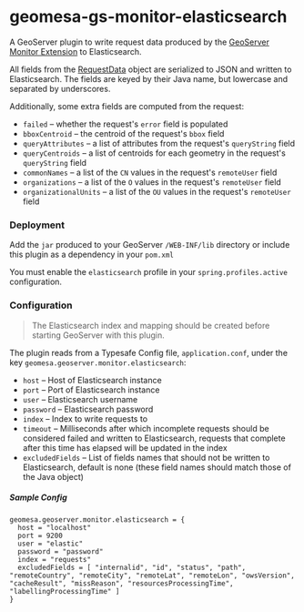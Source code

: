 # geomesa-gs-monitor-elasticsearch

A GeoServer plugin to write request data produced by the
[GeoServer Monitor Extension](https://docs.geoserver.org/latest/en/user/extensions/monitoring/index.html)
to Elasticsearch.

All fields from the
[RequestData](https://github.com/geoserver/geoserver/blob/main/src/extension/monitor/core/src/main/java/org/geoserver/monitor/RequestData.java)
object are serialized to JSON and written to Elasticsearch. The fields are keyed by their Java name, but lowercase and
separated by underscores.

Additionally, some extra fields are computed from the request:
  * `failed` – whether the request's `error` field is populated
  * `bboxCentroid` – the centroid of the request's `bbox` field
  * `queryAttributes` – a list of attributes from the request's `queryString` field
  * `queryCentroids` – a list of centroids for each geometry in the request's `queryString` field
  * `commonNames` – a list of the `CN` values in the request's `remoteUser` field
  * `organizations` – a list of the `O` values in the request's `remoteUser` field
  * `organizationalUnits` – a list of the `OU` values in the request's `remoteUser` field

### Deployment

Add the `jar` produced to your GeoServer `/WEB-INF/lib` directory or include this plugin as a dependency in your
`pom.xml`

You must enable the `elasticsearch` profile in your `spring.profiles.active` configuration.

### Configuration

> The Elasticsearch index and mapping should be created before starting GeoServer with this plugin.

The plugin reads from a Typesafe Config file, `application.conf`, under the key
`geomesa.geoserver.monitor.elasticsearch`:
  * `host` – Host of Elasticsearch instance
  * `port` – Port of Elasticsearch instance
  * `user` – Elasticsearch username
  * `password` – Elasticsearch password
  * `index` – Index to write requests to
  * `timeout` – Milliseconds after which incomplete requests should be considered failed and written to Elasticsearch,
                requests that complete after this time has elapsed will be updated in the index
  * `excludedFields` – List of fields names that should not be written to Elasticsearch, default is none
                       (these field names should match those of the Java object)

##### Sample Config

```
geomesa.geoserver.monitor.elasticsearch = {
  host = "localhost"
  port = 9200
  user = "elastic"
  password = "password"
  index = "requests"
  excludedFields = [ "internalid", "id", "status", "path", "remoteCountry", "remoteCity", "remoteLat", "remoteLon", "owsVersion", "cacheResult", "missReason", "resourcesProcessingTime", "labellingProcessingTime" ]
}
```

